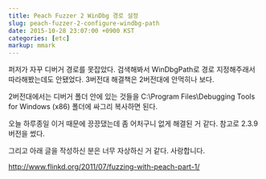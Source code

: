 ```yaml
---
title: Peach Fuzzer 2 WinDbg 경로 설정
slug: peach-fuzzer-2-configure-windbg-path
date: 2015-10-28 23:07:00 +0900 KST
categories: [etc]
markup: mmark
---
```


퍼저가 자꾸 디버거 경로를 못잡았다.
검색해봐서 WinDbgPath로 경로 지정해주래서 따라해봤는데도 안됐었다.
3버전대 해결책은 2버전대에 안먹히나 보다.

2버전대에서는 디버거 폴더 안에 있는 것들을 C:\Program Files\Debugging Tools for Windows (x86) 폴더에 싸그리 복사하면 된다.

오늘 하루종일 이거 때문에 끙끙댔는데 좀 어처구니 없게 해결된 거 같다.
참고로 2.3.9 버전을 썼다.

그리고 아래 글을 작성하신 분은 너무 자상하신 거 같다. 사랑합니다.

<http://www.flinkd.org/2011/07/fuzzing-with-peach-part-1/>
